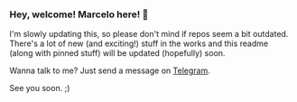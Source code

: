 ### Hey, welcome! Marcelo here! 👋

I'm slowly updating this, so please don't mind if repos seem a bit
outdated. There's a lot of new (and exciting!) stuff in the works and this readme
(along with pinned stuff) will be updated (hopefully) soon.

Wanna talk to me? Just send a message on [Telegram](https://bit.ly/3NwNHXK).

See you soon. ;)

<!--
**marcelocra/marcelocra** is a ✨ _special_ ✨ repository because its `README.md` (this file) appears on your GitHub profile.

Here are some ideas to get you started:

- 🔭 I’m currently working on ...
- 🌱 I’m currently learning ...
- 👯 I’m looking to collaborate on ...
- 🤔 I’m looking for help with ...
- 💬 Ask me about ...
- 📫 How to reach me: ...
- 😄 Pronouns: ...
- ⚡ Fun fact: ...
-->
